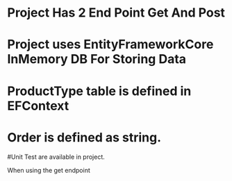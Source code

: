 # Project Has 2 End Point Get And Post 
# Project uses EntityFrameworkCore InMemory DB For Storing Data
# ProductType table is defined in EFContext
# Order is defined as string.
#Unit Test are available in project.

When using the get endpoint

